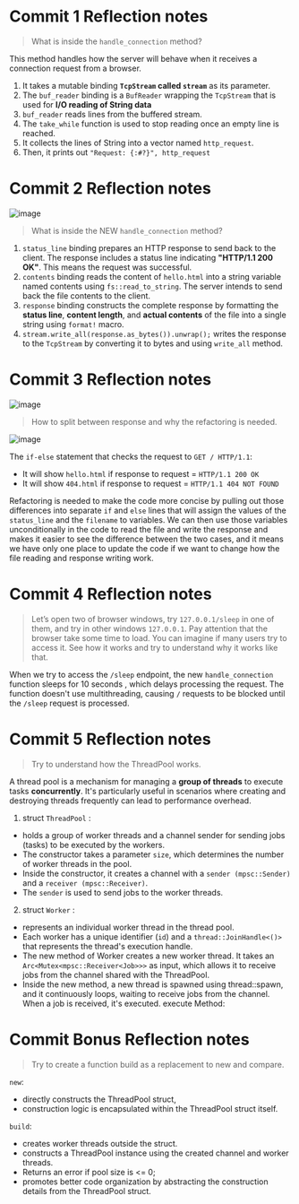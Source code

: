 # Commit 1 Reflection notes
> What is inside the `handle_connection` method?

This method handles how the server will
behave when it receives a connection request from a browser.
1. It takes a mutable binding ****`TcpStream` called `stream`**** as its parameter.
2. The `buf_reader` binding is a `BufReader` wrapping the `TcpStream` that is used for ****I/O reading of String data****
3. `buf_reader` reads lines from the buffered stream. 
4. The `take_while` function is used to stop reading once an empty line is reached.
5. It collects the lines of String into a vector named `http_request`.
6. Then, it prints out `"Request: {:#?}", http_request`

# Commit 2 Reflection notes
![image](https://github.com/sorfeb/advprog-modul6/assets/112263712/cf8a3013-0cb3-480c-8fd5-ab7b0da724a8)
> What is inside the NEW `handle_connection` method?
1. `status_line` binding prepares an HTTP response to send back to the client. The response includes a status line indicating **"HTTP/1.1 200 OK"**. This means the request was successful.
2. `contents` binding reads the content of `hello.html` into a string variable named contents using `fs::read_to_string`. The server intends to send back the file contents to the client.
3. `response` binding constructs the complete response by formatting the **status line**, **content length**, and **actual contents** of the file into a single string using `format!` macro.
4. `stream.write_all(response.as_bytes()).unwrap();` writes the response to the `TcpStream` by converting it to bytes and using `write_all` method.

# Commit 3 Reflection notes
![image](https://github.com/sorfeb/advprog-modul6/assets/112263712/6969ac58-2515-4561-82df-85ebf29985ca)
> How to split between response and why the refactoring is needed.

![image](https://github.com/sorfeb/advprog-modul6/assets/112263712/d70aa862-954d-4a6e-88d2-a45e06a6d99a)

The `if-else` statement that checks the request to `GET / HTTP/1.1`:
- It will show `hello.html` if response to request = `HTTP/1.1 200 OK`
- It will show `404.html` if response to request = `HTTP/1.1 404 NOT FOUND`

Refactoring is needed to make the code more concise by pulling out those differences into separate `if` and `else` lines that will assign the values of the `status_line` and the `filename` to variables. We can then use those variables unconditionally in the code to read the file and write the response and makes it easier to see the difference between the two cases, and it means we have only one place to update the code if we want to change how the file reading and response writing work.

# Commit 4 Reflection notes
> Let’s open two of browser windows, try `127.0.0.1/sleep` in one of them, and try in other
windows `127.0.0.1`. Pay attention that the browser take some time to load. You can imagine if many users try to access it.
See how it works and try to understand why it works like that.

When we try to access the `/sleep` endpoint, the new `handle_connection` function sleeps for 10 seconds 
, which delays processing the request.
The function doesn't use multithreading, causing `/` requests to be blocked until the `/sleep` request is processed.

# Commit 5 Reflection notes
> Try to understand how the ThreadPool works. 

A thread pool is a mechanism for managing a **group of threads** to execute tasks **concurrently**. 
It's particularly useful in scenarios where creating and destroying threads frequently can lead to performance overhead.

1. struct `ThreadPool` :
- holds a group of worker threads and a channel sender for sending jobs (tasks) to be executed by the workers.
- The constructor takes a parameter `size`, which determines the number of worker threads in the pool.
- Inside the constructor, it creates a channel with a `sender (mpsc::Sender)` and a `receiver (mpsc::Receiver)`. 
- The `sender` is used to send jobs to the worker threads.

2. struct `Worker` :
- represents an individual worker thread in the thread pool.
- Each worker has a unique identifier (`id`) and a `thread::JoinHandle<()>` that represents the thread's execution handle.
- The new method of Worker creates a new worker thread. It takes an `Arc<Mutex<mpsc::Receiver<Job>>>` as input, 
which allows it to receive jobs from the channel shared with the ThreadPool.
- Inside the new method, a new thread is spawned using thread::spawn, and it continuously loops, waiting to receive jobs from the channel. When a job is received, it's executed.
execute Method:

# Commit Bonus Reflection notes
> Try to create a function build as a replacement to new and
compare.

`new`:
- directly constructs the ThreadPool struct,
- construction logic is encapsulated within the ThreadPool struct itself.

`build`:
- creates worker threads outside the struct.
- constructs a ThreadPool instance using the created channel and worker threads.
- Returns an error if pool size is <= 0;
- promotes better code organization by abstracting the construction details from the ThreadPool struct.
